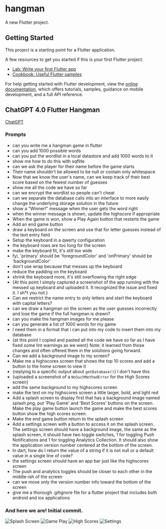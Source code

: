 # hangman

A new Flutter project.

## Getting Started

This project is a starting point for a Flutter application.

A few resources to get you started if this is your first Flutter project:

- [Lab: Write your first Flutter app](https://docs.flutter.dev/get-started/codelab)
- [Cookbook: Useful Flutter samples](https://docs.flutter.dev/cookbook)

For help getting started with Flutter development, view the
[online documentation](https://docs.flutter.dev/), which offers tutorials,
samples, guidance on mobile development, and a full API reference.

## ChatGPT 4.0 Flutter Hangman
[ChatGPT](https://chat.openai.com/)

### Prompts
- can you write me a hangman game in flutter
- can you add 1000 possible words
- can you put the wordlist in a local datastore and add 1000 words to it
- show me how to do this with sqflite
- can we ask the player for their name before the game starts
- Their name shouldn't be allowed to be null or contain only whitespace
- Now that we know the user's name, can we keep track of their best score based on the fewest number of guesses
- show me all the code we have so far
- can we encrypt the wordlist so people can't cheat
- can we separate the database calls into an interface to more easily change the underlying storage solution in the future
- show a "Winner!" message when the user gets the word right
- when the winner message is shown, update the highscore if appropriate
- When the game is won, show a Play Again button that restarts the game
- Add an end game button
- draw a keyboard on the screen and use that for letter guesses instead of the text entry field
- Setup the keyboard in a qwerty configuration
- the keyboard rows are too long for the screen
- make the keyboard fit, it's still too wide
- fyi, 'primary' should be 'foregroundColor' and 'onPrimary' should be 'backgroundColor'
- don't use wrap because that messes up the keyboard
- reduce the padding on the keyboard
- shrink the keyboard more, it's still overflowing the right edge
- {At this point I simply captured a screenshot of the app running with the messed up keyboard and uploaded it. It recognized the issue and fixed it. I sh*t you not.}
- Can we restrict the name entry to only letters and start the keyboard with capital letters?
- can we draw a hangman on the screen as the user guesses incorrectly and lose the game if the full hangman is drawn?
- can you make the hangman images for me please
- can you generate a list of 1000 words for my game
- I need them in a format that i can put into my code to insert them into my database
- {at this point I copied and pasted all the code we have so far as I have fixed some lint warnings as we went} Note: it learned from those changes and often offered them in the solutions going forward.
- Can we add a background image to my screen?
- Make me a highscores screen that shows the top 10 scores and add a button to the home screen to view it
- {replying to a specific output about `getDatabase()`} I don't have this
- {uploaded a screenshot of a `NoSuchMethodError` for the High Scores screen}
- add the same background to my highscores screen
- make the text on my highscores screen a little larger, bold, and light red
- Add a splash screen to display first that has a background image named splash.png, put 'Play Game' and 'Best Scores' buttons on the screen. Make the play game button launch the game and make the best scores button show the high scores screen.
- Make the end game button return to the splash screen
- Add a settings screen with a button to access it on the splash screen. The settings screen should have a background image, the same as the splash screen, it should have two toggle switches, 1 for toggling Push Notifications and 1 for toggling Analytics Collection. It should also show the application version number centered at the bottom of the screen.
- In dart, how do I return the value of a string if it is not null or a default value in a single line of code?
- the settings screen should have an app bar just like the highscores screen
- The push and analytics toggles should be closer to each other in the middle-ish of the screen
- can we move only the version number info toward the bottom of the screen
- give me a thorough .gitignore file for a flutter project that includes both android and ios applications

### And here we are! Initial commit.
![Splash Screen](assets/images/screenshot1.png)
![Game Play](assets/images/screenshot2.png)
![High Scores](assets/images/screenshot3.png)
![Settings](assets/images/screenshot4.png)
